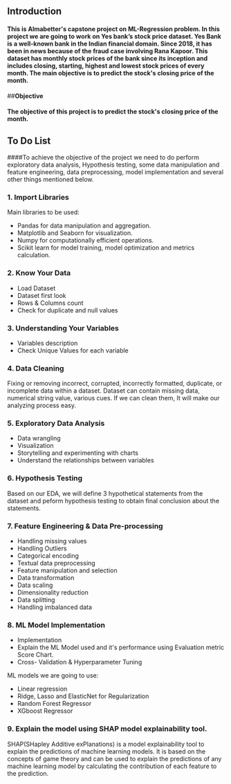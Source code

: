 ## **Introduction**
#### This is Almabetter's capstone project on ML-Regression problem. In this project we are going to work on Yes bank’s stock price dataset. Yes Bank is a well-known bank in the Indian financial domain. Since 2018, it has been in news because of the fraud case involving Rana Kapoor. This dataset has monthly stock prices of the bank since its inception and includes closing, starting, highest and lowest stock prices of every month. The main objective is to predict the stock's closing price of the month.
##**Objective**
#### The objective of this project is to predict the stock's closing price of the month.
## **To Do List**
####To achieve the objective of the project we need to do perform exploratory data analysis, Hypothesis testing, some data manipulation and feature engineering, data preprocessing, model implementation and several other things mentioned below.

### 1. Import Libraries
Main libraries to be used: 
* Pandas for data manipulation and aggregation.
* Matplotlib and Seaborn for visualization.
* Numpy for computationally efficient operations.
* Scikit learn for model training, model optimization and metrics calculation.

### 2. Know Your Data
* Load Dataset
* Dataset first look 
* Rows & Columns count
* Check for duplicate and null values

### 3. Understanding Your Variables
* Variables description
* Check Unique Values for each variable

### 4. Data Cleaning
Fixing or removing incorrect, corrupted, incorrectly formatted, duplicate, or incomplete data within a dataset.
Dataset can contain missing data, numerical string value, various cues. If we can clean them, It will make our analyzing process easy.

### 5. Exploratory Data Analysis
* Data wrangling
* Visualization
* Storytelling and experimenting with charts
* Understand the relationships between variables

### 6. Hypothesis Testing
Based on our EDA, we will define 3 hypothetical statements from the dataset and peform hypothesis testing to obtain final conclusion about the statements.

### 7. Feature Engineering & Data Pre-processing
* Handling missing values
* Handling Outliers
* Categorical encoding
* Textual data preprocessing
* Feature manipulation and selection
* Data transformation
* Data scaling
* Dimensionality reduction
* Data splitting
* Handling imbalanced data

### 8. ML Model Implementation
* Implementation
* Explain the ML Model used and it's performance using Evaluation metric Score Chart.
* Cross- Validation & Hyperparameter Tuning

ML models we are going to use:
* Linear regression
* Ridge, Lasso and ElasticNet for Regularization
* Random Forest Regressor
* XGboost Regressor

### 9. Explain the model using SHAP model explainability tool.
SHAP(SHapley Additive exPlanations) is a model explainability tool to explain the predictions of machine learning models. It is based on the concepts of game theory and can be used to explain the predictions of any machine learning model by calculating the contribution of each feature to the prediction.
